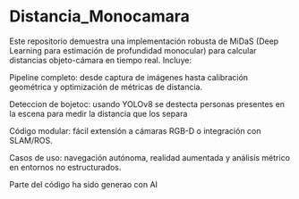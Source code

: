 # Distancia_Monocamara

Este repositorio demuestra una implementación robusta de MiDaS (Deep Learning para estimación de profundidad monocular) para calcular distancias objeto-cámara en tiempo real. Incluye:

Pipeline completo: desde captura de imágenes hasta calibración geométrica y optimización de métricas de distancia.

Deteccion de bojetoc: usando YOLOv8 se destecta personas presentes en la escena para medir la distancia que los separa

Código modular: fácil extensión a cámaras RGB-D o integración con SLAM/ROS.

Casos de uso: navegación autónoma, realidad aumentada y análisis métrico en entornos no estructurados.


Parte del código ha sido generao con AI
